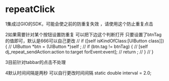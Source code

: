 # repeatClick
1集成过GIO的SDK，可能会使之前的防重复失效 ，请使用这个防止重复点击

2如果需要针对某个按钮设置防重复 可以把下边这个判断打开 只要设置了btnTag的值即可，默认是666可以自己更改
//    if ([self isKindOfClass:[UIButton class]]) {
//        UIButton *btn = (UIButton *)self ;
//        if (btn.tag != btnTag) {
//            [self dj_repeat_sendAction:action to:target forEvent:event];
//            return ;
//        }
//    }

3目前针对tabbar的点击不处理

4默认时间间隔是两秒 可以自行更改时间间隔
static double interval = 2.0;
